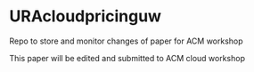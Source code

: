 # URAcloudpricinguw
Repo to store and monitor changes of paper for ACM workshop

This paper will be edited and submitted to ACM cloud workshop

